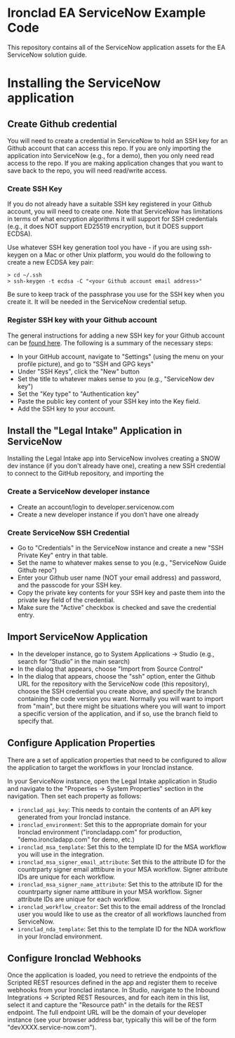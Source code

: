 # Ironclad EA ServiceNow Example Code
This repository contains all of the ServiceNow application assets for the EA ServiceNow solution guide.

# Installing the ServiceNow application
## Create Github credential
You will need to create a credential in ServiceNow to hold an SSH key for an Github account that can access this repo. If you are only importing the application into ServiceNow (e.g., for a demo), then you only need read access to the repo. If you are making application changes that you want to save back to the repo, you will need read/write access.
### Create SSH Key
If you do not already have a suitable SSH key registered in your Github account, you will need to create one.  Note that ServiceNow has limitations in terms of what encryption algorithms it will support for SSH credentials (e.g., it does NOT support ED25519 encryption, but it DOES support ECDSA).  

Use whatever SSH key generation tool you have - if you are using ssh-keygen on a Mac or other Unix platform, you would do the following to create a new ECDSA key pair:

```
> cd ~/.ssh
> ssh-keygen -t ecdsa -C "<your Github account email address>"
```

Be sure to keep track of the passphrase you use for the SSH key when you create it.  It will be needed in the ServiceNow credential setup.

### Register SSH key with your Github account
The general instructions for adding a new SSH key for your Github account can be [found here](https://docs.github.com/en/authentication/connecting-to-github-with-ssh/adding-a-new-ssh-key-to-your-github-account).  The following is a summary of the necessary steps:

- In your GitHub account, navigate to "Settings" (using the menu on your profile picture), and go to "SSH and GPG keys"
- Under "SSH Keys", click the "New" button 
- Set the title to whatever makes sense to you (e.g., "ServiceNow dev key")
- Set the "Key type" to "Authentication key"
- Paste the public key content of your SSH key into the Key field.
- Add the SSH key to your account.

## Install the "Legal Intake" Application in ServiceNow
Installing the Legal Intake app into ServiceNow involves creating a SNOW dev instance (if you don't already have one), creating a new SSH credential to connect to the GitHub repository, and importing the 
### Create a ServiceNow developer instance
- Create an account/login to developer.servicenow.com
- Create a new developer instance if you don’t have one already
### Create ServiceNow SSH Credential
- Go to "Credentials" in the ServiceNow instance and create a new "SSH Private Key" entry in that table.
- Set the name to whatever makes sense to you (e.g., "ServiceNow Guide Github repo")
- Enter your Github user name (NOT your email address) and password, and the passcode for your SSH key.
- Copy the private key contents for your SSH key and paste them into the private key field of the credential.
- Make sure the "Active" checkbox is checked and save the credential entry.
## Import ServiceNow Application
- In the developer instance, go to System Applications -> Studio (e.g., search for “Studio” in the main search)
- In the dialog that appears, choose "Import from Source Control"
- In the dialog that appears, choose the "ssh" option, enter the Github URL for the repository with the ServiceNow code (this repository), choose the SSH credential you create above, and specify the branch containing the code version you want.  Normally you will want to import from "main", but there might be situations where you will want to import a specific version of the application, and if so, use the branch field to specify that.

## Configure Application Properties
There are a set of application properties that need to be configured to allow the application to target the workflows in your Ironclad instance. 

In your ServiceNow instance, open the Legal Intake application in Studio and navigate to the "Properties -> System Properties" section in the navigation.  Then set each property as follows:

- ```ironclad_api_key```: This needs to contain the contents of an API key generated from your Ironclad instance.  
- ```ironclad_environment```: Set this to the appropriate domain for your Ironclad environment ("ironcladapp.com" for production, "demo.ironcladapp.com" for demo, etc.)
- ```ironclad_msa_template```: Set this to the template ID for the MSA workflow you will use in the integration.
- ```ironclad_msa_signer_email_attribute```: Set this to the attribute ID for the countrparty signer email atttibure in your MSA workflow.  Signer attribute IDs are unique for each workflow.
- ```ironclad_msa_signer_name_attribute```: Set this to the attribute ID for the countrparty signer name atttibure in your MSA workflow.  Signer attribute IDs are unique for each workflow.
- ```ironclad_workflow_creator```: Set this to the email address of the Ironclad user you would like to use as the creator of all workflows launched from ServiceNow.
- ```ironclad_nda_template```: Set this to the template ID for the NDA workflow in your Ironclad environment.
## Configure Ironclad Webhooks
Once the application is loaded, you need to retrieve the endpoints of the Scripted REST resources defined in the app and register them to receive webhooks from your Ironclad instance.  In Studio, navigate to the Inbound Integrations -> Scripted REST Resources, and for each item in this list, select it and capture the "Resource path" in the details for the REST endpoint. The full endpoint URL will be the domain of your developer instance (see your browser address bar, typically this will be of the form "devXXXX.service-now.com").  
